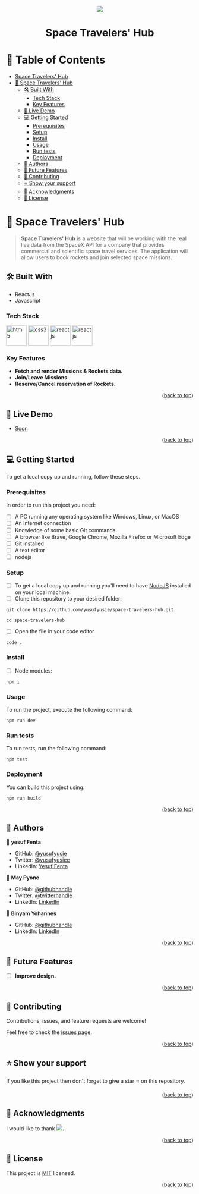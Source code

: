 <a name="readme-top"></a>

<div align="center">

![](https://img.shields.io/badge/Microverse-blueviolet)

# Space Travelers' Hub

</div>

<!-- TABLE OF CONTENTS -->

  <summary>
    <h1>📗 Table of Contents</h1>
  </summary>

- [Space Travelers' Hub](#space-travelers-hub)
- [📖 Space Travelers' Hub ](#-space-travelers-hub-)
  - [🛠 Built With ](#-built-with-)
    - [Tech Stack ](#tech-stack-)
    - [Key Features ](#key-features-)
  - [🚀 Live Demo ](#-live-demo-)
  - [💻 Getting Started ](#-getting-started-)
    - [Prerequisites](#prerequisites)
    - [Setup](#setup)
    - [Install](#install)
    - [Usage](#usage)
    - [Run tests](#run-tests)
    - [Deployment](#deployment)
  - [👥 Authors ](#-authors-)
  - [🔭 Future Features ](#-future-features-)
  - [🤝 Contributing ](#-contributing-)
  - [⭐️ Show your support ](#️-show-your-support-)
  - [🙏 Acknowledgments ](#-acknowledgments-)
  - [📝 License ](#-license-)

<!-- PROJECT DESCRIPTION -->

# 📖 Space Travelers' Hub <a name="about-project"></a>

> **Space Travelers' Hub** is a website that will be working with the real live data from the SpaceX API for a company that provides commercial and scientific space travel services. The application will allow users to book rockets and join selected space missions.

## 🛠 Built With <a name="built-with"></a>

- ReactJs
- Javascript

### Tech Stack <a name="tech-stack"></a>

<a href="https://www.w3.org/html/" target="_blank"><img align="center" src="https://uxwing.com/wp-content/themes/uxwing/download/brands-and-social-media/html-icon.svg" alt="html5" width="55" height="55"/></a>
<a href="https://www.w3schools.com/css/" target="_blank"><img align="center" src="https://uxwing.com/wp-content/themes/uxwing/download/brands-and-social-media/css-icon.svg" alt="css3" width="55" height="55"/></a>
<a href="https://reactjs.org/" target="_blank"><img align="center" src="https://uxwing.com/wp-content/themes/uxwing/download/brands-and-social-media/react-js-icon.svg" alt="react js" width="55" height="55"/></a>
<a href="https://redux.js.org/" target="_blank"><img align="center" src="https://uxwing.com/wp-content/themes/uxwing/download/brands-and-social-media/redux-icon.svg" alt="react js" width="55" height="55"/></a>

<!-- Features -->

### Key Features <a name="key-features"></a>

- **Fetch and render Missions & Rockets data.**
- **Join/Leave Missions.**
- **Reserve/Cancel reservation of Rockets.**

<p align="right">(<a href="#readme-top">back to top</a>)</p>

<!-- LIVE DEMO -->

## 🚀 Live Demo <a name="live-demo"></a>

- [Soon]()

<!--
- [Video presentation](https://www.loom.com/share/)
-->

<p align="right">(<a href="#readme-top">back to top</a>)</p>

<!-- GETTING STARTED -->

## 💻 Getting Started <a name="getting-started"></a>

To get a local copy up and running, follow these steps.

### Prerequisites

In order to run this project you need:

- [ ] A PC running any operating system like Windows, Linux, or MacOS
- [ ] An Internet connection
- [ ] Knowledge of some basic Git commands
- [ ] A browser like Brave, Google Chrome, Mozilla Firefox or Microsoft Edge
- [ ] Git installed
- [ ] A text editor
- [ ] nodejs

### Setup

- [ ] To get a local copy up and running you'll need to have [NodeJS](https://nodejs.org/en/download/) installed on your local machine.
- [ ] Clone this repository to your desired folder:

```
git clone https://github.com/yusufyusie/space-travelers-hub.git
```

```
cd space-travelers-hub
```

- [ ] Open the file in your code editor

```
code .
```

### Install

- [ ] Node modules:

```
npm i
```

### Usage

To run the project, execute the following command:

```
npm run dev
```

### Run tests

To run tests, run the following command:

```
npm test
```

### Deployment

You can build this project using:

```
npm run build
```

<p align="right">(<a href="#readme-top">back to top</a>)</p>

<!-- AUTHORS -->

## 👥 Authors <a name="authors"></a>

👤 **yesuf Fenta**

- GitHub: [@yusufyusie](https://github.com/yusufyusie)
- Twitter: [@yusufyusiee](https://twitter.com/yusufyusiee)
- LinkedIn: [Yesuf Fenta](https://www.linkedin.com/in/yusufyusie/)

👤 **May Pyone**

- GitHub: [@githubhandle](https://github.com/MayPyone)
- Twitter: [@twitterhandle](https://twitter.com/maypyone015)
- LinkedIn: [LinkedIn](https://www.linkedin.com/in/may-pyone-9439961a3/)

👤 **Binyam Yohannes**

- GitHub: [@githubhandle](https://github.com/binyamolango)
- LinkedIn: [LinkedIn](https://www.linkedin.com/in/binyamyohannes)

<p align="right">(<a href="#readme-top">back to top</a>)</p>

<!-- FUTURE FEATURES -->

## 🔭 Future Features <a name="future-features"></a>

- [ ] **Improve design.**

<p align="right">(<a href="#readme-top">back to top</a>)</p>

<!-- CONTRIBUTING -->

## 🤝 Contributing <a name="contributing"></a>

Contributions, issues, and feature requests are welcome!

Feel free to check the [issues page](../../issues/).

<p align="right">(<a href="#readme-top">back to top</a>)</p>

<!-- SUPPORT -->

## ⭐️ Show your support <a name="support"></a>

If you like this project then don't forget to give a star ⭐ on this repository.

<p align="right">(<a href="#readme-top">back to top</a>)</p>

<!-- ACKNOWLEDGEMENTS -->

## 🙏 Acknowledgments <a name="acknowledgements"></a>

I would like to thank **![](https://img.shields.io/badge/Microverse-blueviolet).**

<p align="right">(<a href="#readme-top">back to top</a>)</p>

<!-- FAQ (optional) -->

<!--
## ❓ FAQ <a name="faq"></a>
-->

<!--
- **[Question_1]**

  - [Answer_1]

- **[Question_2]**

  - [Answer_2]
-->

<!--
<p align="right">(<a href="#readme-top">back to top</a>)</p>
-->

<!-- LICENSE -->

## 📝 License <a name="license"></a>

This project is [MIT](./MIT.md) licensed.

<p align="right">(<a href="#readme-top">back to top</a>)</p>
